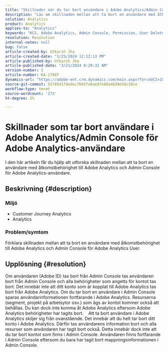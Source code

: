 ```yaml
---
title: "Skillnader när du tar bort användare i Adobe Analytics/Admin Console för Adobe Analytics-användare"
description: "Läs om skillnaden mellan att ta bort en användare med åtkomstbehörighet till Adobe Analytics och Admin Console för Adobe Analytics User."
solution: Analytics
product: Analytics
applies-to: "Analytics"
keywords: "KCS, Adobe Analytics, Admin Console, Permission, User Delete, User Removing"
resolution: Resolution
internal-notes: null
bug: false
article-created-by: Utkarsh Jha
article-created-date: "1/25/2024 12:12:13 PM"
article-published-by: Utkarsh Jha
article-published-date: "3/21/2024 8:29:31 AM"
version-number: 5
article-number: KA-17907
dynamics-url: "https://adobe-ent.crm.dynamics.com/main.aspx?forceUCI=1&pagetype=entityrecord&etn=knowledgearticle&id=27a7d5f6-7abb-ee11-a569-6045bd0065b6"
source-git-commit: 55785d17dedec7b65fa8ae8fe88a46d9e56c10ce
workflow-type: tm+mt
source-wordcount: '273'
ht-degree: 2%

---
```


# Skillnader som tar bort användare i Adobe Analytics/Admin Console för Adobe Analytics-användare


I den här artikeln får du hjälp att utforska skillnaden mellan att ta bort en användare med åtkomstbehörighet till Adobe Analytics och Admin Console för Adobe Analytics-användare.

## Beskrivning {#description}


### <b>Miljö</b>

- Customer Journey Analytics
- Analytics 




### <b>Problem/symtom</b>

Förklara skillnaden mellan att ta bort en användare med åtkomstbehörighet till Adobe Analytics och Admin Console för Adobe Analytics User.


## Upplösning {#resolution}


Om användaren (Adobe ID) tas bort från Admin Console tas användaren bort från Admin Console och alla behörigheter som angetts för kontot tas bort.
Det innebär inte att ditt konto som är kopplat till Adobe Analytics tas bort från Adobe Analytics. Om du tar bort en användare i Admin Console sparas användarinformationen fortfarande i Adobe Analytics.
Resurserna (segment, projekt på arbetsytor osv.) som ägs av kontot kommer också att behållas.
Du kan dock inte komma åt Adobe Analytics eftersom Adobe Analytics behörigheter har tagits bort.
  
Att ta bort användare i Adobe Analytics skiljer sig från ovanstående. Det innebär att du helt tar bort ditt konto i Adobe Analytics.
Därför tas användarens information bort och alla resurser som användaren har tagit bort också.
Detta innebär dock inte att du tar bort kontot som finns i Admin Console. Användaren finns fortfarande i Admin Console eftersom du bara har tagit bort mappningsinformationen i Admin Console.
